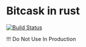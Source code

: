 # Bitcask in rust
[![Build Status](https://travis-ci.com/gfreezy/bitcask-rs.svg?branch=master)](https://travis-ci.com/gfreezy/bitcask-rs)

!!! Do Not Use In Production
